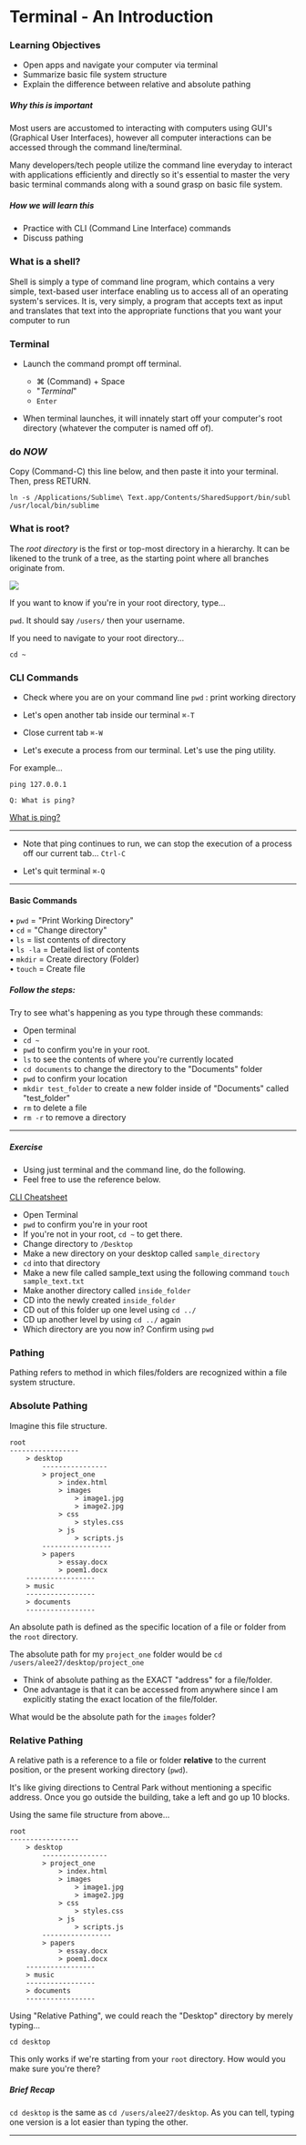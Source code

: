 # Terminal - An Introduction

### Learning Objectives
- Open apps and navigate your computer via terminal
- Summarize basic file system structure
- Explain the difference between relative and absolute pathing

##### Why this is important

Most users are accustomed to interacting with computers using GUI's (Graphical User Interfaces), however all computer interactions can be accessed through the command line/terminal. 

Many developers/tech people utilize the command line everyday to interact with applications efficiently and directly so it's essential to master the very basic terminal commands along with a sound grasp on basic file system.

##### How we will learn this

- Practice with CLI (Command Line Interface) commands
- Discuss pathing

### What is a shell?

Shell is simply a type of command line program, which contains a very simple, text-based user interface enabling us to access all of an operating system's services. It is, very simply, a program that accepts text as input and translates that text into the appropriate functions that you want your computer to run

### Terminal

- Launch the command prompt off terminal.
	- ⌘ (Command) + Space
	- "*Terminal*"
	- `Enter`

- When terminal launches, it will innately start off your computer's root directory (whatever the computer is named off of).

### do *NOW*

Copy (Command-C) this line below, and then paste it into your terminal.  Then, press RETURN.

```
ln -s /Applications/Sublime\ Text.app/Contents/SharedSupport/bin/subl /usr/local/bin/sublime
```

### What is root?

The *root directory* is the first or top-most directory in a hierarchy. It can be likened to the trunk of a tree, as the starting point where all branches originate from.

<img src="images/term2.png">

If you want to know if you're in your root directory, type...

`pwd`.  It should say `/users/` then your username.

If you need to navigate to your root directory...

`cd ~`  

### CLI Commands

- Check where you are on your command line
`pwd` : print working directory

- Let's open another tab inside our terminal
`⌘-T`

- Close current tab
`⌘-W`

- Let's execute a process from our terminal. Let's use the ping utility.

For example...

`ping 127.0.0.1`

```
Q: What is ping?
```

[What is ping?](https://en.wikipedia.org/wiki/Ping_(networking_utility))

-----

- Note that ping continues to run, we can stop the execution of a process off our current tab...
`Ctrl-C`

- Let's quit terminal
`⌘-Q`

-----

#### Basic Commands

• `pwd` = "Print Working Directory" <br>
• `cd` = "Change directory"<br>
• `ls` = list contents of directory<br>
• `ls -la` = Detailed list of contents<br>
• `mkdir` = Create directory (Folder)<br>
• `touch` = Create file<br>

##### Follow the steps:

Try to see what's happening as you type through these commands:

- Open terminal
- `cd ~` 
- `pwd` to confirm you're in your root.
- `ls` to see the contents of where you're currently located
- `cd documents` to change the directory to the "Documents" folder 
- `pwd` to confirm your location
- `mkdir test_folder` to create a new folder inside of "Documents" called "test_folder"
- `rm` to delete a file
- `rm -r` to remove a directory

-----

##### Exercise 

- Using just terminal and the command line, do the following.
- Feel free to use the reference below.

[CLI Cheatsheet](http://www.git-tower.com/blog/command-line-cheat-sheet/)

- Open Terminal
- `pwd` to confirm you're in your root
- If you're not in your root, `cd ~` to get there.
- Change directory to `/Desktop`
- Make a new directory on your desktop called `sample_directory`
- `cd` into that directory
- Make a new file called sample_text using the following command `touch sample_text.txt`
- Make another directory called `inside_folder`
- CD into the newly created `inside_folder`
- CD out of this folder up one level using `cd ../`
- CD up another level by using `cd ../` again
- Which directory are you now in? Confirm using `pwd`

### Pathing

Pathing refers to method in which files/folders are recognized within a file system structure.

### Absolute Pathing

Imagine this file structure.

```
root
-----------------
	> desktop
		----------------
		> project_one
			> index.html
			> images
				> image1.jpg
				> image2.jpg
			> css
				> styles.css
			> js
				> scripts.js
		-----------------
		> papers
			> essay.docx
			> poem1.docx
	-----------------
	> music
	-----------------
	> documents
	-----------------
```

An absolute path is defined as the specific location of a file or folder from the `root` directory. 

The absolute path for my `project_one` folder would be `cd /users/alee27/desktop/project_one`


- Think of absolute pathing as the EXACT "address" for a file/folder.
- One advantage is that it can be accessed from anywhere since I am explicitly stating the exact location of the file/folder.

What would be the absolute path for the `images` folder?

### Relative Pathing

A relative path is a reference to a file or folder **relative** to the current position, or the present working directory (`pwd`).

It's like giving directions to Central Park without mentioning a specific address. Once you go outside the building, take a left and go up 10 blocks.


Using the same file structure from above...

```
root
-----------------
	> desktop
		----------------
		> project_one
			> index.html
			> images
				> image1.jpg
				> image2.jpg
			> css
				> styles.css
			> js
				> scripts.js
		-----------------
		> papers
			> essay.docx
			> poem1.docx
	-----------------
	> music
	-----------------
	> documents
	-----------------
```

Using "Relative Pathing", we could reach the "Desktop" directory by merely typing...

`cd desktop`

This only works if we're starting from your `root` directory.  How would you make sure you're there?

##### Brief Recap

`cd desktop` is the same as `cd /users/alee27/desktop`.  As you can tell, typing one version is a lot easier than typing the other.

-----

